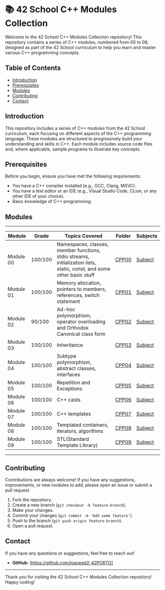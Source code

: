 # 📚 42 School C++ Modules Collection

Welcome to the 42 School C++ Modules Collection repository! This repository contains a series of C++ modules, numbered from 00 to 09, designed as part of the 42 School curriculum to help you learn and master various C++ programming concepts.

## Table of Contents

- [Introduction](#introduction)
- [Prerequisites](#prerequisites)
- [Modules](#modules)
- [Contributing](#contributing)
- [Contact](#contact)

## Introduction

This repository includes a series of C++ modules from the 42 School curriculum, each focusing on different aspects of the C++ programming language. These modules are structured to progressively build your understanding and skills in C++. Each module includes source code files and, where applicable, sample programs to illustrate key concepts.

## Prerequisites

Before you begin, ensure you have met the following requirements:
- You have a C++ compiler installed (e.g., GCC, Clang, MSVC).
- You have a text editor or an IDE (e.g., Visual Studio Code, CLion, or any other IDE of your choice).
- Basic knowledge of C++ programming.

## Modules

-------------------------------------------------------------------------------------------------------------------------------------------------------------------------------------------------------
| Module     | Grade   | Topics Covered                                                                                                        | Folder         | Subjects                            |
|------------|---------|-----------------------------------------------------------------------------------------------------------------------|----------------|-------------------------------------|
| Module 00  | 100/100 | Namespaces, classes, member functions, stdio streams, initialization lists, static, const, and some other basic stuff | [CPP00](CPP00) | [Subject](/CPP00/cpp00.subject.pdf) |
| Module 01  | 100/100 | Memory allocation, pointers to members, references, switch statement                                                  | [CPP01](CPP00) | [Subject](/CPP01/cpp01.subject.pdf) |
| Module 02  |  90/100 | Ad-hoc polymorphism, operator overloading and Orthodox Canonical class form                                           | [CPP02](CPP00) | [Subject](/CPP02/cpp02.subject.pdf) |
| Module 03  | 100/100 | Inheritance                                                                                                           | [CPP03](CPP00) | [Subject](/CPP03/cpp03.subject.pdf) |
| Module 04  | 100/100 | Subtype polymorphism, abstract classes, interfaces                                                                    | [CPP04](CPP00) | [Subject](/CPP04/cpp04.subject.pdf) |
| Module 05  | 100/100 | Repetition and Exceptions                                                                                             | [CPP05](CPP00) | [Subject](/CPP05/cpp05.subject.pdf) |
| Module 06  | 100/100 | C++ casts                                                                                                             | [CPP06](CPP00) | [Subject](/CPP06/cpp06.subject.pdf) |
| Module 07  | 100/100 | C++ templates                                                                                                         | [CPP07](CPP00) | [Subject](/CPP07/cpp07.subject.pdf) |
| Module 08  | 100/100 | Templated containers, iterators, algorithms                                                                           | [CPP08](CPP00) | [Subject](/CPP08/cpp08.subject.pdf) |
| Module 09  | 100/100 | STL(Standard Template Library)                                                                                        | [CPP09](CPP00) | [Subject](/CPP09/cpp09.subject.pdf) |
-------------------------------------------------------------------------------------------------------------------------------------------------------------------------------------------------------

## Contributing

Contributions are always welcome! If you have any suggestions, improvements, or new modules to add, please open an issue or submit a pull request.

1. Fork the repository.
2. Create a new branch (`git checkout -b feature-branch`).
3. Make your changes.
4. Commit your changes (`git commit -m 'Add some feature'`).
5. Push to the branch (`git push origin feature-branch`).
6. Open a pull request.

## Contact

If you have any questions or suggestions, feel free to reach out!

- **GitHub:** [https://github.com/joaoped2-42PORTO]

---

Thank you for visiting the 42 School C++ Modules Collection repository! Happy coding!
